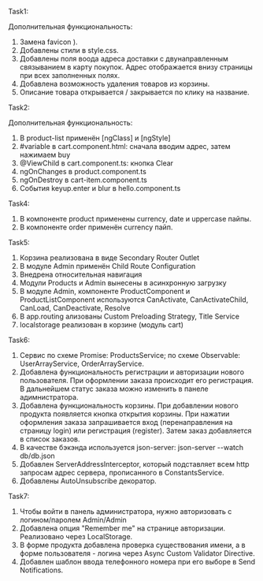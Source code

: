 Task1:

Дополнительная функциональность:

1. Замена favicon ).
2. Добавлены стили в style.css.
3. Добавлены поля воода адреса доставки с двунаправленным связыванием в карту покупок. Адрес отображается внизу страницы при всех заполненных полях.
4. Добавлена возможность удаления товаров из корзины.
5. Описание товара открывается / закрывается по клику на название.



Task2:

Дополнительная функциональность:

1. В product-list применён [ngClass] и [ngStyle]
2. #variable в cart.component.html: сначала вводим адрес, затем нажимаем buy
3. @ViewChild в cart.component.ts: кнопка Clear
4. ngOnChanges в product.component.ts
5. ngOnDestroy в cart-item.component.ts
6. События keyup.enter и blur в hello.component.ts



Task4:

1. В компоненте product применены currency, date и uppercase пайпы.
2. В компоненте order применён currency пайп.



Task5:

1. Корзина реализована в виде Secondary Router Outlet
2. В модуле Admin применён Child Route Configuration
3. Внедрена относительная навигация
4. Модули Products и Admin вынесены в асинхронную загрузку
5. В модуле Admin, компоненте ProductComponent и ProductListComponent используются CanActivate, CanActivateChild, CanLoad, CanDeactivate, Resolve
6. В app.routing ализованы Custom Preloading Strategy, Title Service
7. localstorage реализован в корзине (модуль cart)



Task6:

1. Сервис по схеме Promise: ProductsService; по схеме Observable: UserArrayService, OrderArrayService.
2. Добавлена функциональность регистрации и авторизации нового пользователя. При оформлении заказа происходит его регистрация.
   В дальнейшем статус заказа можно изменить в панеле адимнистратора.
3. Добавлена функциональность корзины. При добавлении нового продукта появляется кнопка открытия корзины. При нажатии оформления заказа
   запрашивается вход (перенаправления на страницу login) или регистрация (register). Затем заказ добавляется в список заказов.
4. В качестве бэкэнда используется json-server: json-server --watch db/db.json
5. Добавлен ServerAddressInterceptor, который подставляет всем http запросам адрес сервера, прописанного в ConstantsService.
6. Добавлены AutoUnsubscribe декоратор.



Task7:

1. Чтобы войти в панель администратора, нужно авторизовать с логином/паролем Admin/Admin
2. Добавлена опция "Remember me" на странице авторизации. Реализовано через LocalStorage.
3. В форме продукта добавлена проверка существования имени, а в форме пользователя - логина через Async Custom Validator Directive.
4. Добавлен шаблон ввода телефонного номера при его выборе в Send Notifications.